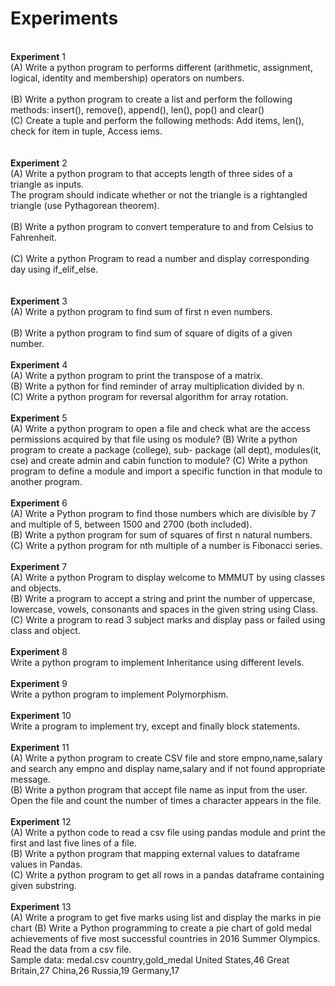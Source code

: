 # Experiments

<br><b>Experiment</b> 1<br>
(A) Write a python program to performs different (arithmetic, assignment, logical, identity and membership) operators on numbers.</br><br>
(B) Write a python program to create a list and perform the following methods: insert(), remove(), append(), len(), pop() and clear()<br>
(C) Create a tuple and perform the following methods: Add items, len(), check for item in tuple, Access iems.</br><br>
<br><b>Experiment</b> 2</b><br>
(A) Write a python program to that accepts length of three sides of a triangle as inputs.</br> The program should indicate whether or not the triangle is a rightangled triangle (use Pythagorean theorem).</br><br>
(B) Write a python program to convert temperature to and from Celsius to Fahrenheit.</br><br>
(C) Write a python Program to read a number and display corresponding day using if_elif_else.</br><br>
<br><b>Experiment</b> 3<br>
(A) Write a python program to find sum of first n even numbers.</br>**<br>**
(B) Write a python program to find sum of square of digits of a given number.</br>
<br><b>Experiment</b> 4<br>
(A) Write a python program to print the transpose of a matrix.</br>
(B) Write a python for find reminder of array multiplication divided by n.</br>
(C) Write a python program for reversal algorithm for array rotation.</br>
<br><b>Experiment</b> 5<br>
(A) Write a python program to open a file and check what are the access permissions acquired by that file using os module?
(B) Write a python program to create a package (college), sub- package (all dept), modules(it, cse) and create admin and cabin function to module?
(C) Write a python program to define a module and import a specific function in that module to another program.</br>
<br><b>Experiment</b> 6 <br>
(A) Write a Python program to find those numbers which are divisible by 7 and multiple of 5, between 1500 and 2700 (both included).</br>
(B) Write a python program for sum of squares of first n natural numbers.</br>
(C) Write a python program for nth multiple of a number is Fibonacci series.</br>
<br><b>Experiment</b> 7<br>
(A) Write a python Program to display welcome to MMMUT by using classes and objects.</br>
(B) Write a program to accept a string and print the number of uppercase, lowercase, vowels, consonants and spaces in the given string using Class.</br>
(C) Write a program to read 3 subject marks and display pass or failed using class and object.</br>
<br><b>Experiment</b> 8<br>
Write a python program to implement Inheritance using different levels.</br>
<br><b>Experiment</b> 9<br>
Write a python program to implement Polymorphism.</br>
<br><b>Experiment</b> 10<br>
Write a program to implement try, except and finally block statements.</br>
<br><b>Experiment</b> 11<br>
(A) Write a python program to create CSV file and store empno,name,salary and search any empno and display name,salary and if not found appropriate message.</br>
(B) Write a python program that accept file name as input from the user.</br> Open the file and count the number of times a character appears in the file.</br>
<br><b>Experiment</b> 12<br>
(A) Write a python code to read a csv file using pandas module and print the first and last five lines of a file.</br>
(B) Write a python program that mapping external values to dataframe values in Pandas.</br>
(C) Write a python program to get all rows in a pandas dataframe containing given substring.</br>
<br><b>Experiment</b> 13<br>
(A) Write a program to get five marks using list and display the marks in pie chart
(B) Write a Python programming to create a pie chart of gold medal achievements of five most successful countries in 2016 Summer Olympics.</br> Read the data from a csv file.</br>
Sample data: medal.csv
country,gold_medal
United States,46
Great Britain,27
China,26
Russia,19
Germany,17
